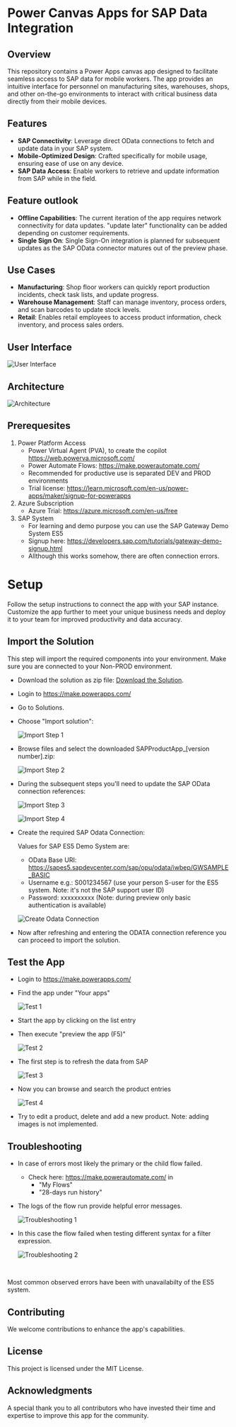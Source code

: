 # Power Canvas Apps for SAP Data Integration

## Overview

This repository contains a Power Apps canvas app designed to facilitate seamless access to SAP data for mobile workers. The app provides an intuitive interface for personnel on manufacturing sites, warehouses, shops, and other on-the-go environments to interact with critical business data directly from their mobile devices. 

## Features

- **SAP Connectivity**: Leverage direct OData connections to fetch and update data in your SAP system.
- **Mobile-Optimized Design**: Crafted specifically for mobile usage, ensuring ease of use on any device.
- **SAP Data Access**: Enable workers to retrieve and update information from SAP while in the field.


## Feature outlook

- **Offline Capabilities**: The current iteration of the app requires network connectivity for data updates. "update later" functionality can be added depending on customer requirements. 
- **Single Sign On**: Single Sign-On integration is planned for subsequent updates as the SAP OData connector matures out of the preview phase. 


## Use Cases

- **Manufacturing**: Shop floor workers can quickly report production incidents, check task lists, and update progress.
- **Warehouse Management**: Staff can manage inventory, process orders, and scan barcodes to update stock levels.
- **Retail**: Enables retail employees to access product information, check inventory, and process sales orders.


## User Interface

![User Interface](images/user_interface.jpg)

## Architecture

![Architecture](images/architecture.jpg)


## Prerequesites

1. Power Platform Access
    - Power Virtual Agent (PVA), to create the copilot https://web.powerva.microsoft.com/
    - Power Automate Flows: https://make.powerautomate.com/
    - Recommended for productive use is separated DEV and PROD environments
    - Trial license: https://learn.microsoft.com/en-us/power-apps/maker/signup-for-powerapps
1. Azure Subscription
    - Azure Trial: https://azure.microsoft.com/en-us/free
1. SAP System
    - For learning and demo purpose you can use the SAP Gateway Demo System ES5
    - Signup here: https://developers.sap.com/tutorials/gateway-demo-signup.html
    - Allthough this works somehow, there are often connection errors.


# Setup

Follow the setup instructions to connect the app with your SAP instance. Customize the app further to meet your unique business needs and deploy it to your team for improved productivity and data accuracy.


## Import the Solution

This step will import the required components into your environment. Make sure you are connected to your Non-PROD environment.

- Download the solution as zip file: [Download the Solution](https://github.com/mimergel/SAP_Product_App/raw/main/solution/SAPProductApp_1_0_0_3.zip).

- Login to https://make.powerapps.com/ 
- Go to Solutions.
- Choose "Import solution":

    ![Import Step 1](images/import1.jpg) <br>

- Browse files and select the downloaded SAPProductApp_[version number].zip:

    ![Import Step 2](images/import2.jpg) <br>

- During the subsequent steps you'll need to update the SAP OData connection references:

    ![Import Step 3](images/import3.jpg) <br>

    ![Import Step 4](images/import4.jpg) <br>

- Create the required SAP Odata Connection:

    Values for SAP ES5 Demo System are:
    - OData Base URI: https://sapes5.sapdevcenter.com/sap/opu/odata/iwbep/GWSAMPLE_BASIC
    - Username e.g.: S001234567 (use your person S-user for the ES5 system. Note: it's not the SAP support user ID)
    - Password: xxxxxxxxxx (Note: during preview only basic authentication is available)

    ![Create Odata Connection](images/import5.jpg) <br>

 - Now after refreshing and entering the ODATA connection reference you can proceed to import the solution.


## Test the App

- Login to https://make.powerapps.com/ 
- Find the app under "Your apps"

    ![Test 1](images/test1.jpg) <br>

- Start the app by clicking on the list entry
- Then execute "preview the app (F5)"

    ![Test 2](images/test2.jpg) <br>

- The first step is to refresh the data from SAP

    ![Test 3](images/test3.jpg) <br>

- Now you can browse and search the product entries

    ![Test 4](images/test4.jpg) <br>

- Try to edit a product, delete and add a new product. Note: adding images is not implemented.


## Troubleshooting

- In case of errors most likely the primary or the child flow failed. <br>
    - Check here: https://make.powerautomate.com/ in <br>
        - "My Flows"   <br>
        - "28-days run history"  <br>
- The logs of the flow run provide helpful error messages.  <br>

    ![Troubleshooting 1](images/troubleshooting1.jpg) <br>

- In this case the flow failed when testing different syntax for a filter expression. 

    ![Troubleshooting 2](images/troubleshooting2.jpg) <br>

 <br>

Most common observed errors have been with unavailabilty of the ES5 system.


## Contributing

We welcome contributions to enhance the app's capabilities. 

## License

This project is licensed under the MIT License.

## Acknowledgments

A special thank you to all contributors who have invested their time and expertise to improve this app for the community.



